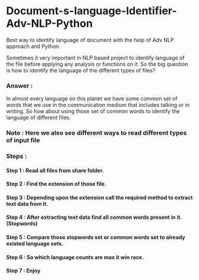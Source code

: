 # Document-s-language-Identifier-Adv-NLP-Python
Best way to identify language of document with the help of Adv NLP approach and Python.

Sometimes it very important in NLP based project to identify language of the file before applying any analysis or functions on it.
So the big question is how to identify the language of the different types of files?
### Answer :
In almost every language on this planet we have some common set of words that we use in the communication medium that includes talking or in writing.
So how about using those set of common words to identify the language of different files.

### Note : Here we also see different ways to read different types of input file

### Steps :
#### Step 1 : Read all files from share folder.
#### Step 2 : Find the extension of those file.
#### Step 3 : Depending upon the extension call the required method to extract text data from it.
#### Step 4 : After extracting text data find all common words present in it.(Stopwords)
#### Step 5 : Compare those stopwords set or common words set to already existed language sets.
#### Step 6 : So which language counts are max it win race.
#### Step 7 : Enjoy

